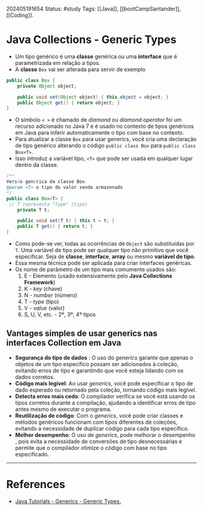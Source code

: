 202405191654
Status: #study 
Tags:
 [[Java]], [[bootCampSantander]], [[Coding]].
# Java Collections - Generic Types

- Um tipo genérico é uma **classe** genérica ou uma **interface** que é parametrizada em relação a tipos.
- A **classe** `Box` vai ser alterada para servir de exemplo
``` Java
public class Box {
    private Object object;

    public void set(Object object) { this.object = object; }
    public Object get() { return object; }
}
```
- O símbolo `< >` é chamado de _diamond_ ou _diamond operator_ foi um recurso adicionado no Java 7 e é usado no contexto de tipos genéricos em Java para inferir automaticamente o tipo com base no contexto.
- Para atualizar a classe `Box` para usar generics, você cria uma declaração de tipo genérico alterando o código `public class Box` para `public class Box<T>`.
- Isso introduz a variável tipo, `<T>` que pode ser usada em qualquer lugar dentro da classe.
```Java
/**
Versão genérica da classe Box.
@param <T> o tipo do valor sendo armazenado
*/
public class Box<T> {
 // T representa "Type" (tipo)
    private T t;

    public void set(T t) { this.t = t; }
    public T get() { return t; }
}
```
- Como pode-se ver, todas as ocorrências de `Object` são substituídas por `T`. Uma variável de tipo pode ser qualquer tipo não primitivo que você especificar. Seja de **classe**, **interface**, **array** ou mesmo **variável de tipo**.
- Essa mesma técnica pode ser aplicada para criar interfaces genéricas.
- Os nome de parâmetro de um tipo mais comumente usados são:
	1. E - Elemento (usado extensivamente pelo **Java Collections Framework**)
	2. K - _key_ (chave)
	3. N - _number_ (número)
	4. T - _type_ (tipo)
	5. V - _value_ (valor)
	6. S, U, V, etc. - 2º, 3º, 4º tipos
## Vantages simples de usar generics nas interfaces Collection em Java
- **Segurança do tipo de dados** : O uso do _generics_ garante que apenas o objetos de um tipo específico possam ser adicionados à coleção, evitando erros de tipo e garantindo que você esteja lidando com os dados corretos.
- **Código mais legível**: Ao usar _generics_, você pode especificar o tipo de dado esperado ou retornado pela coleção, tornando código mais legível.
- **Detecta erros mais cedo**: O compilador verifica se você está usando os tipos corretos durante  a compilação, ajudando a identificar erros de tipo antes mesmo de executar o programa.
- **Reutilização de código**: Com o _generics_, você pode criar classes e métodos genéricos funcionam com tipos diferentes de coleções, evitando a necessidade de duplicar código para cada tipo específico.
- **Melhor desempenho**: O uso de _generics_, pode melhorar o desempenho , pois evita a necessidade de conversões de tipo desnecessárias e permite que o compilador otimize o código com base no tipo especificado.

___
# References
- [Java Tutorials - Generics - Generic Types.](https://docs.oracle.com/javase/tutorial/java/generics/types.html.)
